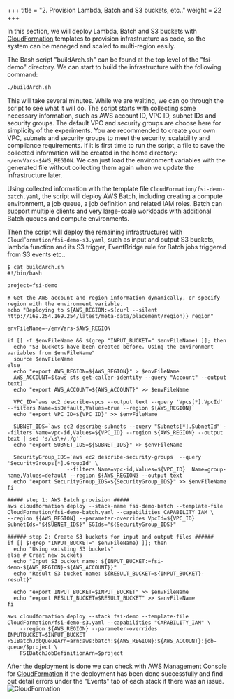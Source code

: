 +++
title = "2. Provision Lambda, Batch and S3 buckets, etc.."
weight = 22
+++

In this section, we will deploy Lambda, Batch and S3 buckets with [CloudFormation](https://aws.amazon.com/cloudformation/) templates to provision infrastructure as code, so the system can be managed and scaled to multi-region easily.

The Bash script "buildArch.sh" can be found at the top level of the "fsi-demo" directory. We can start to build the infrastructure with the following command:
```bash
./buildArch.sh
```
This will take several minutes. While we are waiting, we can go through the script to see what it will do. The script starts with collecting some necessary information, such as AWS account ID, VPC ID, subnet IDs and security groups. The default VPC and security groups are choose here for simplicity of the experiments. You are recommended to create your own VPC, subnets and security groups to meet the security, scalability and compliance requirements. If it is first time to run the script, a file to save the collected information will be created in the home directory: ```~/envVars-$AWS_REGION```. We can just load the environment variables with the generated file without collecting them again when we update the infrastructure later.

Using collected information with the template file ```CloudFormation/fsi-demo-batch.yaml```, the script will deploy AWS Batch, including creating a compute environment, a job queue, a job definition and related IAM roles. Batch can support multiple clients and very large-scale workloads with additional Batch queues and compute environments.

Then the script will deploy the remaining infrastructures with ```CloudFormation/fsi-demo-s3.yaml```, such as input and output S3 buckets, lambda function and its S3 trigger, EventBridge rule for Batch jobs triggered from S3 events etc..

```
$ cat buildArch.sh 
#!/bin/bash

project=fsi-demo

# Get the AWS account and region information dynamically, or specify region with the environment variable.
echo "Deploying to ${AWS_REGION:=$(curl --silent http://169.254.169.254/latest/meta-data/placement/region)} region"

envFileName=~/envVars-$AWS_REGION

if [[ -f $envFileName && $(grep "INPUT_BUCKET=" $envFileName) ]]; then 
  echo "S3 buckets have been created before. Using the environment variables from $envFileName"
  source $envFileName
else
  echo "export AWS_REGION=${AWS_REGION}" > $envFileName
  AWS_ACCOUNT=$(aws sts get-caller-identity --query "Account" --output text)
  echo "export AWS_ACCOUNT=${AWS_ACCOUNT}" >> $envFileName

  VPC_ID=`aws ec2 describe-vpcs --output text --query 'Vpcs[*].VpcId' --filters Name=isDefault,Values=true --region ${AWS_REGION}`
  echo "export VPC_ID=${VPC_ID}" >> $envFileName

  SUBNET_IDS=`aws ec2 describe-subnets --query "Subnets[*].SubnetId" --filters Name=vpc-id,Values=${VPC_ID} --region ${AWS_REGION} --output text | sed 's/\s\+/,/g'`
  echo "export SUBNET_IDS=${SUBNET_IDS}" >> $envFileName

  SecurityGroup_IDS=`aws ec2 describe-security-groups  --query 'SecurityGroups[*].GroupId' \
                   --filters Name=vpc-id,Values=${VPC_ID}  Name=group-name,Values=default --region ${AWS_REGION} --output text`
  echo "export SecurityGroup_IDS=${SecurityGroup_IDS}" >> $envFileName
fi

##### step 1: AWS Batch provision #####
aws cloudformation deploy --stack-name fsi-demo-batch --template-file CloudFormation/fsi-demo-batch.yaml --capabilities CAPABILITY_IAM \
--region ${AWS_REGION} --parameter-overrides VpcId=${VPC_ID} SubnetIds="${SUBNET_IDS}" SGIds="${SecurityGroup_IDS}"

###### step 2: Create S3 buckets for input and output files ######
if [[ $(grep "INPUT_BUCKET=" $envFileName) ]]; then
  echo "Using existing S3 buckets"
else # Creat new buckets
  echo "Input S3 bucket name: ${INPUT_BUCKET:=fsi-demo-${AWS_REGION}-${AWS_ACCOUNT}}"
  echo "Result S3 bucket name: ${RESULT_BUCKET=${INPUT_BUCKET}-result}"

  echo "export INPUT_BUCKET=$INPUT_BUCKET" >> $envFileName
  echo "export RESULT_BUCKET=$RESULT_BUCKET" >> $envFileName
fi

aws cloudformation deploy --stack fsi-demo --template-file CloudFormation/fsi-demo-s3.yaml --capabilities "CAPABILITY_IAM" \
    --region ${AWS_REGION} --parameter-overrides INPUTBUCKET=$INPUT_BUCKET FSIBatchJobQueueArn=arn:aws:batch:${AWS_REGION}:${AWS_ACCOUNT}:job-queue/$project \
    FSIBatchJobDefinitionArn=$project
```

After the deployment is done we can check with AWS Management Console for [CloudFormation](https://console.aws.amazon.com/cloudformation/) if the deployment has been done successfully and find out detail errors under the "Events" tab of each stack if there was an issue.
![CloudFormation](/images/batch-lambda/CloudFormation.png)
